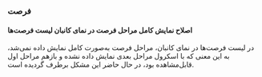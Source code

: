 ### فرصت

#### اصلاح نمایش کامل مراحل فرصت در نمای کانبان لیست فرصت‌ها 

در لیست فرصت‌ها در نمای کانبان، مراحل فرصت به‌صورت کامل نمایش داده نمی‌شد، به این معنی که با اسکرول مراحل بعدی نمایش داده نشده و بازهم مراحل اول قابل‌مشاهده بود، در حال حاضر این مشکل برطرف گردیده است.
